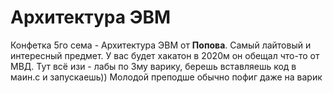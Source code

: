 # Архитектура ЭВМ
Конфетка 5го сема - Архитектура ЭВМ от **Попова**. Самый лайтовый и интересный предмет. У вас будет хакатон в 2020м он обещал что-то от МВД.
Тут всё изи - лабы по 3му варику, берешь вставляешь код в маин.с и запускаешь)) Молодой преподше обычно пофиг даже на варик
